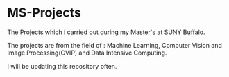 # MS-Projects
The Projects which i carried out during my Master's at SUNY Buffalo. 

The projects are from the field of :
Machine Learning,
Computer Vision and Image Processing(CVIP) and Data Intensive Computing.

I will be updating this repository often.
